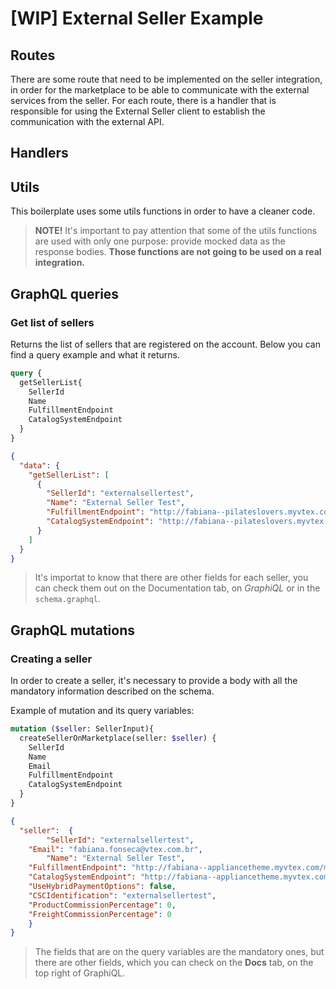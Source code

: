 # [WIP] External Seller Example

## Routes
There are some route that need to be implemented on the seller integration, in order for the marketplace to be able to communicate with the external services from the seller. For each route, there is a handler that is responsible for using the External Seller client to establish the communication with the external API.

## Handlers


## Utils
This boilerplate uses some utils functions in order to have a cleaner code. 
> **NOTE!** It's important to pay attention that some of the utils functions are used with only one purpose: provide mocked data as the response bodies. **Those functions are not going to be used on a real integration.**

## GraphQL queries
### Get list of sellers
Returns the list of sellers that are registered on the account. Below you can find a query example and what it returns.
```graphql
query {
  getSellerList{
    SellerId
    Name
    FulfillmentEndpoint
    CatalogSystemEndpoint
  }
}
```

```json
{
  "data": {
    "getSellerList": [
      {
        "SellerId": "externalsellertest",
        "Name": "External Seller Test",
        "FulfillmentEndpoint": "http://fabiana--pilateslovers.myvtex.com/my-seller",
        "CatalogSystemEndpoint": "http://fabiana--pilateslovers.myvtex.com/my-seller"
      }
    ]
  }
}
```

> It's importat to know that there are other fields for each seller, you can check them out on the Documentation tab, on _GraphiQL_ or in the `schema.graphql`.

## GraphQL mutations
### Creating a seller
In order to create a seller, it's necessary to provide a body with all the mandatory information described on the schema.

Example of mutation and its query variables:
```graphql
mutation ($seller: SellerInput){
  createSellerOnMarketplace(seller: $seller) {
    SellerId
    Name
    Email
    FulfillmentEndpoint
    CatalogSystemEndpoint
  }
}
```

```json
{
  "seller":  {
		"SellerId": "externalsellertest",
    "Email": "fabiana.fonseca@vtex.com.br",
		"Name": "External Seller Test",
    "FulfillmentEndpoint": "http://fabiana--appliancetheme.myvtex.com/my-seller",
    "CatalogSystemEndpoint": "http://fabiana--appliancetheme.myvtex.com/my-seller",
    "UseHybridPaymentOptions": false,
    "CSCIdentification": "externalsellertest",
    "ProductCommissionPercentage": 0,
    "FreightCommissionPercentage": 0
	}
}
```

> The fields that are on the query variables are the mandatory ones, but there are other fields, which you can check on the **Docs** tab, on the top right of GraphiQL.
